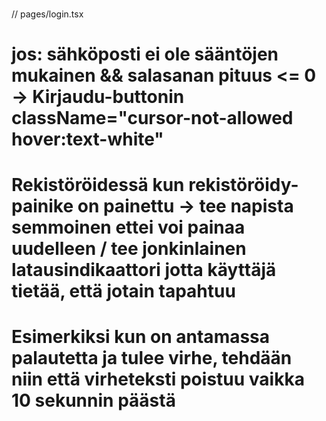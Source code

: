 ### <IDEOITA>

// pages/login.tsx

# jos: sähköposti ei ole sääntöjen mukainen && salasanan pituus <= 0 -> Kirjaudu-buttonin className="cursor-not-allowed hover:text-white"

# Rekistöröidessä kun rekistöröidy-painike on painettu -> tee napista semmoinen ettei voi painaa uudelleen / tee jonkinlainen latausindikaattori jotta käyttäjä tietää, että jotain tapahtuu

# Esimerkiksi kun on antamassa palautetta ja tulee virhe, tehdään niin että virheteksti poistuu vaikka 10 sekunnin päästä

### </IDEOITA>
